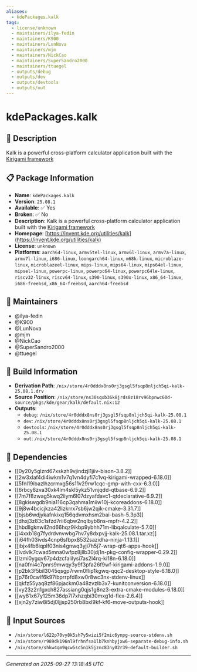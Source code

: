 ```yaml
---
aliases:
  - kdePackages.kalk
tags:
  - license/unknown
  - maintainers/ilya-fedin
  - maintainers/K900
  - maintainers/LunNova
  - maintainers/mjm
  - maintainers/NickCao
  - maintainers/SuperSandro2000
  - maintainers/ttuegel
  - outputs/debug
  - outputs/dev
  - outputs/devtools
  - outputs/out
---
```


# kdePackages.kalk

## 📝 Description

Kalk is a powerful cross-platform calculator application built with the [Kirigami framework](https://kde.org/products/kirigami/)

## 📋 Package Information

- **Name**: `kdePackages.kalk`
- **Version**: `25.08.1`
- **Available**: ✅ Yes
- **Broken**: ✅ No
- **Description**: Kalk is a powerful cross-platform calculator application built with the [Kirigami framework](https://kde.org/products/kirigami/)
- **Homepage**: [https://invent.kde.org/utilities/kalk](https://invent.kde.org/utilities/kalk)
- **License**: `unknown`
- **Platforms**: `aarch64-linux`, `armv5tel-linux`, `armv6l-linux`, `armv7a-linux`, `armv7l-linux`, `i686-linux`, `loongarch64-linux`, `m68k-linux`, `microblaze-linux`, `microblazeel-linux`, `mips-linux`, `mips64-linux`, `mips64el-linux`, `mipsel-linux`, `powerpc-linux`, `powerpc64-linux`, `powerpc64le-linux`, `riscv32-linux`, `riscv64-linux`, `s390-linux`, `s390x-linux`, `x86_64-linux`, `i686-freebsd`, `x86_64-freebsd`, `aarch64-freebsd`
## 👥 Maintainers

- @ilya-fedin
- @K900
- @LunNova
- @mjm
- @NickCao
- @SuperSandro2000
- @ttuegel


## 🔧 Build Information

- **Derivation Path**: `/nix/store/4r0dddx8ns0rj3gsgl5fsqp8nljch5qi-kalk-25.08.1.drv`
- **Source Position**: `/nix/store/ns30sqxb36k8jrds8z18rv96bpnwc60d-source/pkgs/kde/gear/kalk/default.nix:12`
- **Outputs**:
  - `debug`:  `/nix/store/4r0dddx8ns0rj3gsgl5fsqp8nljch5qi-kalk-25.08.1`
  - `dev`:  `/nix/store/4r0dddx8ns0rj3gsgl5fsqp8nljch5qi-kalk-25.08.1`
  - `devtools`:  `/nix/store/4r0dddx8ns0rj3gsgl5fsqp8nljch5qi-kalk-25.08.1`
  - `out`:  `/nix/store/4r0dddx8ns0rj3gsgl5fsqp8nljch5qi-kalk-25.08.1`

## 🔗 Dependencies

- [[0y20y5glzrd67xskzh9vjindzjl1jiiv-bison-3.8.2]]
- [[2w3xlaf4di4iwkm1v7q1vn4dyfi7c1vq-kirigami-wrapped-6.18.0]]
- [[5fnl19ibazlhzcrmxg56s11v29rw1cqc-gmp-with-cxx-6.3.0]]
- [[6rbcy8zva30xk4lm4skl5ykz51vnjqdd-qtbase-6.9.2]]
- [[7m7f8zwag5kwq2iiym6l07dzyafdavc1-qtdeclarative-6.9.2]]
- [[8gkiswgdb9nia116cp3qahma1miiw10j-kcoreaddons-6.18.0]]
- [[9j8w4bcicjkza42lizkrrx7sb6jw2qik-cmake-3.31.7]]
- [[bjsb6wdjykafnkixq156qdvmxhsm2bai-bash-5.3p3]]
- [[dhxj3z83c1sfzd7rii6qbw2nqlbyb8ns-mpfr-4.2.2]]
- [[hbdllgknwil2nd66hqz9ikbp9ybhh71m-libqalculate-5.7.0]]
- [[i4xxb18g7fydrdvnvwbg7hv7y8dxpvjj-kalk-25.08.1.tar.xz]]
- [[i64fh03ivds4cnp6sfbpx8532sazidha-ninja-1.13.1]]
- [[ibjx4fb6iqplf03nis4gnwq3yji7h5j7-wrap-qt6-apps-hook]]
- [[lvdvlk7cwad5mna0wfpz8jllb30jdj1n-pkg-config-wrapper-0.29.2]]
- [[lzmi0ygqv67p4dzcfalilysi7as2l4rq-ki18n-6.18.0]]
- [[na0fni4c7pnrs9mwqy3y9f3pfa26f9wf-kirigami-addons-1.9.0]]
- [[p2bk3f5bil3045qsgp7rwm0flip1kgwq-qqc2-desktop-style-6.18.0]]
- [[p76r0cwlf6k97ibprrpfd8xw0r8wc3nx-stdenv-linux]]
- [[qkfz55yaq8zf86pjackm0a48zvzlb3x7-kunitconversion-6.18.0]]
- [[vy23z2n1gxch827assiang0qjs1g8nz3-extra-cmake-modules-6.18.0]]
- [[wy61x67y125m36dp7l7xhzqbi30mxg1d-flex-2.6.4]]
- [[xjn2y7ziw8i5dj0ljjsp250rb8bxl9kf-kf6-move-outputs-hook]]

## 📁 Input Sources

- `/nix/store/l622p70vy8k5sh7y5wizi5f2mic6ynpg-source-stdenv.sh`
- `/nix/store/r989dk196nl9frhnfsa1lb7knhbyjxw6-separate-debug-info.sh`
- `/nix/store/shkw4qm9qcw5sc5n1k5jznc83ny02r39-default-builder.sh`

---
*Generated on 2025-09-27 13:18:45 UTC*
